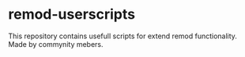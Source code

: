 # remod-userscripts
This repository contains usefull scripts for extend remod functionality. Made by commynity mebers.

